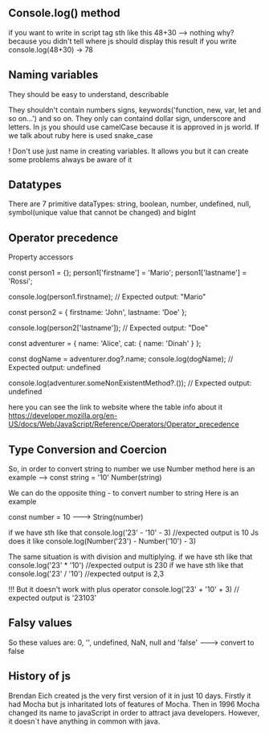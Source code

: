 ## Console.log() method

if you want to write in script tag sth like this 48+30 --> nothing
why? 
because you didn't tell where js should display this result
if you write console.log(48+30) -> 78

## Naming variables

They should be easy to understand, describable

They shouldn't contain numbers signs, keywords('function, new, var, let and so on...') and so on. They only can containd dollar sign, underscore and letters.
In js you should use camelCase because it is approved in js world. If we talk about ruby here is used snake_case 

! Don't use just name in creating variables. It allows you but it can create some problems always be aware of it

## Datatypes

There are 7 primitive dataTypes: string, boolean, number, undefined, null, symbol(unique value that cannot be changed) and bigInt

## Operator precedence

Property accessors

const person1 = {};
person1['firstname'] = 'Mario';
person1['lastname'] = 'Rossi';

console.log(person1.firstname);
// Expected output: "Mario"

const person2 = {
  firstname: 'John',
  lastname: 'Doe'
};

console.log(person2['lastname']);
// Expected output: "Doe"



const adventurer = {
  name: 'Alice',
  cat: {
    name: 'Dinah'
  }
};

const dogName = adventurer.dog?.name;
console.log(dogName);
// Expected output: undefined

console.log(adventurer.someNonExistentMethod?.());
// Expected output: undefined

here you can see the link  to website where the table info about it https://developer.mozilla.org/en-US/docs/Web/JavaScript/Reference/Operators/Operator_precedence

## Type Conversion and Coercion

So, in order to convert string to number we use Number method 
here is an example --> const string = '10' Number(string)

We can do the opposite thing - to convert number to string Here is an example

const number = 10 ---> String(number)

if we have sth like that console.log('23' - '10' - 3) //expected output is 10
Js does it like console.log(Number('23') - Number('10') - 3)

The same situation is with division and multiplying. if we have sth like that console.log('23' * '10') //expected output is 230
                                                     if we have sth like that console.log('23' / '10') //expected output is 2,3

!!! But it doesn't work with plus operator console.log('23' + '10' + 3) // expected output is '23103'

## Falsy values 

So these values are: 0, '', undefined, NaN, null and 'false' ---> convert to false

## History of js 
Brendan Eich created js the very first version of it in just 10 days. Firstly it had Mocha but js inharitated lots of features of Mocha.
Then in 1996 Mocha changed its name to javaScript in order to attract java developers. However, it doesn`t have anything in common with java.

